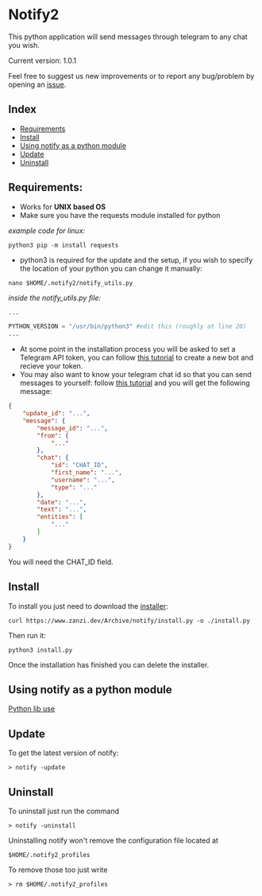 # Notify2

This python application will send messages through telegram to any chat you wish.  

Current version: 1.0.1  

Feel free to suggest us new improvements or to report any bug/problem by opening an [issue](https://github.com/Zanzibarr/Notify2/issues).


## Index
- [Requirements](#requirements)
- [Install](#install)
- [Using notify as a python module](#using-notify-as-a-python-module)
- [Update](#update)
- [Uninstall](#uninstall) 

## Requirements:
- Works for **UNIX based OS**
- Make sure you have the requests module installed for python  

_example code for linux:_
```shell
python3 pip -m install requests
```
- python3 is required for the update and the setup, if you wish to specify the location of your python you can change it manually:
```shell
nano $HOME/.notify2/notify_utils.py
```
_inside the notify_utils.py file:_
```python
...

PYTHON_VERSION = "/usr/bin/python3" #edit this (roughly at line 20)
...
```
- At some point in the installation process you will be asked to set a Telegram API token, you can follow [this tutorial](https://www.youtube.com/watch?v=aNmRNjME6mE) to create a new bot and recieve your token.
- You may also want to know your telegram chat id so that you can send messages to yourself: follow [this tutorial](https://www.youtube.com/watch?v=UPC5Ck1oU6k) and you will get the following message:
```json
{
    "update_id": "...",
    "message": {
        "message_id": "...",
        "from": {
            "..."
        },
        "chat": {
            "id": "CHAT_ID",
            "first_name": "...",
            "username": "...",
            "type": "..."
        },
        "date": "...",
        "text": "...",
        "entities": [
            "..."
        ]
    }
}
```
You will need the CHAT_ID field.  

## Install
To install you just need to download the [installer](https://www.zanzi.dev/Archive/notify/install.py):
```shell
curl https://www.zanzi.dev/Archive/notify/install.py -o ./install.py
```
Then run it:
```shell
python3 install.py
```

Once the installation has finished you can delete the installer.  

## Using notify as a python module
[Python lib use](docs/python_use.md)

## Update
To get the latest version of notify:
```shell
> notify -update
```

## Uninstall
To uninstall just run the command
```shell
> notify -uninstall
```
Uninstalling notify won't remove the configuration file located at
```shell
$HOME/.notify2_profiles
```
To remove those too just write
```shell
> rm $HOME/.notify2_profiles
```
